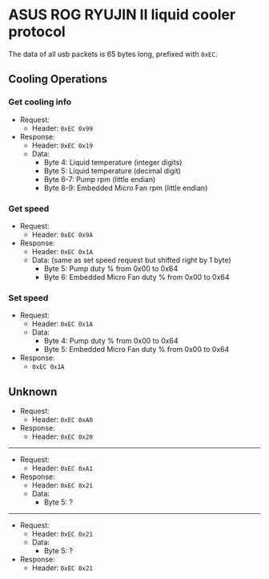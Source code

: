 # ASUS ROG RYUJIN II liquid cooler protocol

The data of all usb packets is 65 bytes long, prefixed with `0xEC`.


## Cooling Operations

### Get cooling info

- Request:
    - Header: `0xEC 0x99`
- Response:
    - Header: `0xEC 0x19`
    - Data:
        - Byte 4: Liquid temperature (integer digits)
        - Byte 5: Liquid temperature (decimal digit)
        - Byte 6-7: Pump rpm (little endian)
        - Byte 8-9: Embedded Micro Fan rpm (little endian)

### Get speed

- Request:
    - Header: `0xEC 0x9A`
- Response:
    - Header: `0xEC 0x1A`
    - Data: (same as set speed request but shifted right by 1 byte)
        - Byte 5: Pump duty % from 0x00 to 0x64
        - Byte 6: Embedded Micro Fan duty % from 0x00 to 0x64

### Set speed

- Request:
    - Header: `0xEC 0x1A`
    - Data:
        - Byte 4: Pump duty % from 0x00 to 0x64
        - Byte 5: Embedded Micro Fan duty % from 0x00 to 0x64
- Response:
    - `0xEC 0x1A`

## Unknown

- Request:
    - Header: `0xEC 0xA0`
- Response:
    - Header: `0xEC 0x20`

---
- Request:
    - Header: `0xEC 0xA1`
- Response:
    - Header: `0xEC 0x21`
    - Data:
        - Byte 5: ?

---
- Request:
    - Header: `0xEC 0x21`
    - Data:
        - Byte 5: ?
- Response:
    - Header: `0xEC 0x21`
